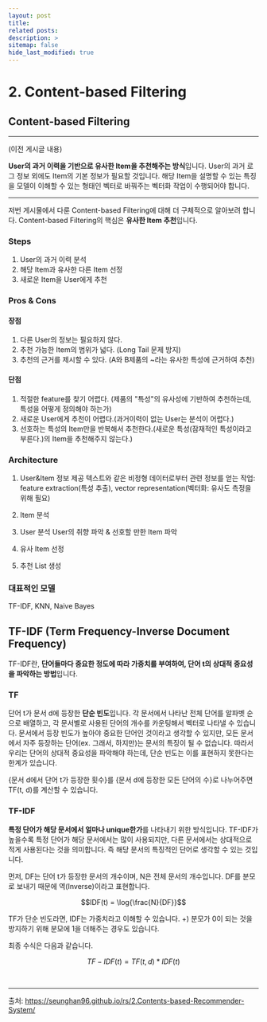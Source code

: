 ```yaml
---
layout: post
title: 
related posts:
description: >
sitemap: false
hide_last_modified: true
---
```


# 2. Content-based Filtering

## Content-based Filtering

---
(이전 게시글 내용)

**User의 과거 이력을 기반으로 유사한 Item을 추천해주는 방식**입니다.
User의 과거 로그 정보 외에도 Item의 기본 정보가 필요할 것입니다.
해당 Item을 설명할 수 있는 특징을 모델이 이해할 수 있는 형태인 벡터로 바꿔주는 벡터화 작업이 수행되어야 합니다.

---


저번 게시물에서 다룬 Content-based Filtering에 대해 더 구체적으로 알아보려 합니다.
Content-based Filtering의 핵심은 **유사한 Item 추천**입니다.

### Steps
1. User의 과거 이력 분석
2. 해당 Item과 유사한 다른 Item 선정
3. 새로운 Item을 User에게 추천

### Pros & Cons
#### 장점
1. 다른 User의 정보는 필요하지 않다.
2. 추천 가능한 Item의 범위가 넓다. (Long Tail 문제 방지)
3. 추천의 근거를 제시할 수 있다. (A와 B제품의 ~라는 유사한 특성에 근거하여 추천)
#### 단점
1. 적절한 feature를 찾기 어렵다. (제품의 "특성"의 유사성에 기반하여 추천하는데, 특성을 어떻게 정의해야 하는가)
2. 새로운 User에게 추천이 어렵다.(과거이력이 없는 User는 분석이 어렵다.)
3. 선호하는 특성의 Item만을 반복해서 추천한다.(새로운 특성(잠재적인 특성이라고 부른다.)의 Item을 추천해주지 않는다.)

### Architecture
1) User&Item 정보 제공
텍스트와 같은 비정형 데이터로부터 관련 정보를 얻는 작업: feature extraction(특성 추출), vector representation(벡터화: 유사도 측정을 위해 필요)

2) Item 분석

3) User 분석
User의 취향 파악 & 선호할 만한 Item 파악

4) 유사 Item 선정

5) 추천 List 생성


### 대표적인 모델
TF-IDF, KNN, Naive Bayes


## TF-IDF (Term Frequency-Inverse Document Frequency)
TF-IDF란, **단어들마다 중요한 정도에 따라 가중치를 부여하여, 단어 t의 상대적 중요성을 파악하는 방법**입니다.


### TF
단어 t가 문서 d에 등장한 **단순 빈도**입니다.
각 문서에서 나타난 전체 단어를 알파벳 순으로 배열하고, 각 문서별로 사용된 단어의 개수를 카운팅해서 벡터로 나타낼 수 있습니다.
문서에서 등장 빈도가 높아야 중요한 단어인 것이라고 생각할 수 있지만, 모든 문서에서 자주 등장하는 단어(ex. 그래서, 하지만)는 문서의 특징이 될 수 없습니다. 따라서 우리는 단어의 상대적 중요성을 파악해야 하는데, 단순 빈도는 이를 표현하지 못한다는 한계가 있습니다.

{문서 d에서 단어 t가 등장한 횟수}를 {문서 d에 등장한 모든 단어의 수}로 나누어주면 TF(t, d)를 계산할 수 있습니다.


### TF-IDF
**특정 단어가 해당 문서에서 얼마나 unique한가**를 나타내기 위한 방식입니다.
TF-IDF가 높을수록 특정 단어가 해당 문서에서는 많이 사용되지만, 다른 문서에서는 상대적으로 적게 사용된다는 것을 의미합니다. 즉 해당 문서의 특징적인 단어로 생각할 수 있는 것입니다.

먼저, DF는 단어 t가 등장한 문서의 개수이며, N은 전체 문서의 개수입니다.
DF를 분모로 보내기 때문에 역(Inverse)이라고 표현합니다.

$$IDF(t) = \log{\frac{N}{DF}}$$

TF가 단순 빈도라면, IDF는 가중치라고 이해할 수 있습니다.
+) 분모가 0이 되는 것을 방지하기 위해 분모에 1을 더해주는 경우도 있습니다.


최종 수식은 다음과 같습니다.

$$TF-IDF(t) = TF(t, d)*IDF(t)$$



<br>

---
출처: https://seunghan96.github.io/rs/2.Contents-based-Recommender-System/